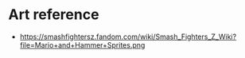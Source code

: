 # Art reference

- https://smashfightersz.fandom.com/wiki/Smash_Fighters_Z_Wiki?file=Mario+and+Hammer+Sprites.png